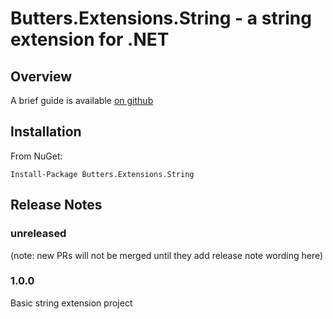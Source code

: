 # Butters.Extensions.String - a string extension for .NET

## Overview

A brief guide is available [on github](https://github.com/goalbased/butters.extensions.string/blob/main/README.md)

## Installation

From NuGet:

    Install-Package Butters.Extensions.String

<!-- Note: to get the latest pre-release build, add ` -Pre` to the end of the command. -->

## Release Notes

### unreleased

(note: new PRs will not be merged until they add release note wording here)

### 1.0.0

Basic string extension project

